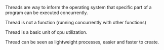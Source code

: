 Threads are way to inform the operating system that specific part of a program can be executed concurrently.

Thread is not a function (running concurrently with other functions)

Thread is a basic unit of cpu utilization.

Thread can be seen as lightweight processes, easier and faster to create.

